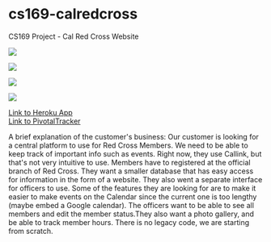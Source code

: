 # cs169-calredcross
CS169 Project - Cal Red Cross Website 


<a href="https://codeclimate.com/github/rails/rails/badges/gpa.svg"><img src="https://codeclimate.com/github/rails/rails/badges/gpa.svg" /></a>

<a href="https://codeclimate.com/github/rails/rails/badges/coverage.svg"><img src="https://codeclimate.com/github/rails/rails/badges/coverage.svg" /></a>

<a href="https://codeclimate.com/github/rails/rails/badges/issue_count.svg"><img src="https://codeclimate.com/github/rails/rails/badges/issue_count.svg" /></a>


<a href="https://travis-ci.org/hiftekhar/cs169-calredcross.svg?branch=master"><img src = "https://travis-ci.org/hiftekhar/cs169-calredcross.svg?branch=master" />
</a>

<a href="https://shrouded-atoll-13659.herokuapp.com/"><div>Link to Heroku App</div></a>
<a href="https://www.pivotaltracker.com/n/projects/1885881"><div>Link to PivotalTracker</div></a>


A brief explanation of the customer's business:
Our customer is looking for a central platform to use for Red Cross Members. We
need to be able to keep track of important info such as events. Right now, they
use Callink, but that's not very intuitive to use. Members have to registered at
the official branch of Red Cross. They want a smaller database that has easy
access for information in the form of a website. They also went a separate
interface for officers to use. Some of the features they are looking for are to
make it easier to make events on the Calendar since the current one is too
lengthy (maybe embed a Google calendar). The officers want to be able to see all
members and edit the member status.They also want a photo gallery, and be able
to track member hours. There is no legacy code, we are starting from scratch.
